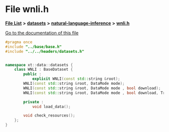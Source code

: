 

# File wnli.h

[**File List**](files.md) **>** [**datasets**](dir_29ff4802398ba4a572b958e731c7adb4.md) **>** [**natural-language-inference**](dir_cecfbd08ba907cb0c98c6ffe5c1549f6.md) **>** [**wnli.h**](wnli_8h.md)

[Go to the documentation of this file](wnli_8h.md)


```C++
#pragma once
#include "../base/base.h"
#include "../../headers/datasets.h"


namespace xt::data::datasets {
    class WNLI : BaseDataset {
        public :
            explicit WNLI(const std::string &root);
        WNLI(const std::string &root, DataMode mode);
        WNLI(const std::string &root, DataMode mode , bool download);
        WNLI(const std::string &root, DataMode mode , bool download, TransformType transforms);

        private :
            void load_data();

        void check_resources();
    };
}
```


